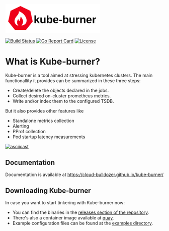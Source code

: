 <img src="./media/logo/kube-burner-logo.png" width="60%">

[![Build Status](https://github.com/cloud-bulldozer/kube-burner/workflows/Go/badge.svg?branch=master)](https://github.com/cloud-bulldozer/kube-burner/actions?query=workflow%3AGo)
[![Go Report Card](https://goreportcard.com/badge/github.com/cloud-bulldozer/kube-burner)](https://goreportcard.com/report/github.com/cloud-bulldozer/kube-burner)
[![License](https://img.shields.io/badge/License-Apache%202.0-blue.svg)](https://opensource.org/licenses/Apache-2.0)

# What is Kube-burner?

Kube-burner is a tool aimed at stressing kubernetes clusters. The main functionallity it provides can be summarized in these three steps:

- Create/delete the objects declared in the jobs.
- Collect desired on-cluster prometheus metrics.
- Write and/or index them to the configured TSDB.

But it also provides other features like

- Standalone metrics collection
- Alerting
- PProf collection
- Pod startup latency measurements

[![asciicast](https://asciinema.org/a/KksoK5voK3al1FuOza89t1JAp.svg)](https://asciinema.org/a/KksoK5voK3al1FuOza89t1JAp)

## Documentation

Documentation is available at https://cloud-bulldozer.github.io/kube-burner/

## Downloading Kube-burner

In case you want to start tinkering with Kube-burner now:

- You can find the binaries in the [releases section of the repository](https://github.com/cloud-bulldozer/kube-burner/releases).
- There's also a container image available at [quay](https://quay.io/repository/cloud-bulldozer/kube-burner?tab=tags).
- Example configuration files can be found at the [examples directory](./examples).
